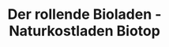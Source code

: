 ---
title: "Der rollende Bioladen - Naturkostladen Biotop"
url: /eschwege/der-rollende-bioladen-naturkostladen-biotop/
shop: Bioladen
---